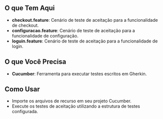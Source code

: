 ## O que Tem Aqui
- **checkout.feature**: Cenário de teste de aceitação para a funcionalidade de checkout.
- **configuracao.feature**: Cenário de teste de aceitação para a funcionalidade de configuração.
- **loguin.feature**: Cenário de teste de aceitação para a funcionalidade de login.

## O que Você Precisa
- **Cucumber**: Ferramenta para executar testes escritos em Gherkin.

## Como Usar
- Importe os arquivos de recurso em seu projeto Cucumber.
- Execute os testes de aceitação utilizando a estrutura de testes configurada.
